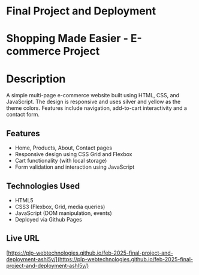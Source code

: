 # Final Project and Deployment

# Shopping Made Easier - E-commerce Project

# Description
A simple multi-page e-commerce website built using HTML, CSS, and JavaScript. The design is responsive and uses silver and yellow as the theme colors. Features include navigation, add-to-cart interactivity and a contact form.

## Features
- Home, Products, About, Contact pages
- Responsive design using CSS Grid and Flexbox
- Cart functionality (with local storage)
- Form validation and interaction using JavaScript

## Technologies Used
- HTML5
- CSS3 (Flexbox, Grid, media queries)
- JavaScript (DOM manipulation, events)
- Deployed via Github Pages

## Live URL
[https://plp-webtechnologies.github.io/feb-2025-final-project-and-deployment-ashl5y/](https://plp-webtechnologies.github.io/feb-2025-final-project-and-deployment-ashl5y/)


